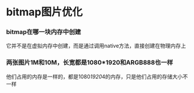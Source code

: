 # bitmap图片优化
### bitmap在哪一块内存中创建
它并不是在虚拟内存中创建，而是通过调用native方法，直接创建在物理内存上
### 两张图片1M和10M，长宽都是1080*1920和ARGB888也一样
他们占用的内存是一样的，都是1080*1920*4的内存，只是他们占用的存储大小不一样 
